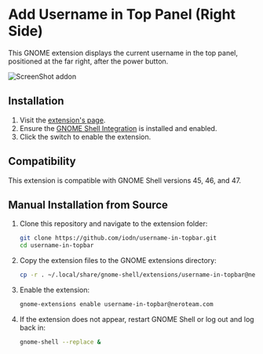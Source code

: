# Add Username in Top Panel (Right Side)

This GNOME extension displays the current username in the top panel, positioned at the far right, after the power button.

![ScreenShot addon](https://github.com/user-attachments/assets/7f04e25a-e244-4ce8-85cf-8f82981f3472)


## Installation

1. Visit the [extension's page](https://extensions.gnome.org/review/62317).
2. Ensure the [GNOME Shell Integration](https://wiki.gnome.org/Projects/GnomeShellIntegrationForChrome) is installed and enabled.
3. Click the switch to enable the extension.

## Compatibility

This extension is compatible with GNOME Shell versions 45, 46, and 47.


## Manual Installation from Source

1. Clone this repository and navigate to the extension folder:
   ```bash
   git clone https://github.com/iodn/username-in-topbar.git
   cd username-in-topbar
   ```
2. Copy the extension files to the GNOME extensions directory:
   ```bash
   cp -r . ~/.local/share/gnome-shell/extensions/username-in-topbar@neroteam.com
   ```
3. Enable the extension:
   ```bash
   gnome-extensions enable username-in-topbar@neroteam.com
   ```
4. If the extension does not appear, restart GNOME Shell or log out and log back in:
   ```bash
   gnome-shell --replace &
   ```

